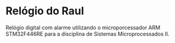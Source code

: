 # Relógio do Raul

Relógio digital com alarme utilizando o microporcessador ARM STM32F446RE para a disciplina de Sistemas Microprocessados II.
